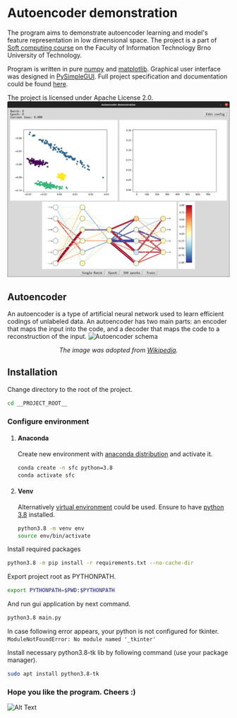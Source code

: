 # Autoencoder demonstration

The program aims to demonstrate autoencoder learning and model's feature representation in low dimensional space. The
project is a part of [Soft computing course](https://www.fit.vut.cz/study/course/14810/.en) on the Faculty of
Information Technology Brno University of Technology.

Program is written in pure [numpy](https://numpy.org/) and [matplotlib](https://matplotlib.org/). Graphical user
interface was designed in [PySimpleGUI](https://pysimplegui.readthedocs.io/en/latest/). Full project specification and
documentation could be found [here](/documentation/Documentation.pdf).

The project is licensed under Apache License 2.0.
![App demonstration](documentation/demonstration.gif)

## Autoencoder

An autoencoder is a type of artificial neural network used to learn efficient codings of unlabeled data. An autoencoder
has two main parts: an encoder that maps the input into the code, and a decoder that maps the code to a reconstruction
of the input.
![Autoencoder schema](https://upload.wikimedia.org/wikipedia/commons/3/37/Autoencoder_schema.png)
*<div align="center"> The image was adopted from [Wikipedia](https://en.wikipedia.org/wiki/Autoencoder). </div>*

## Installation
Change directory to the root of the project.
```bash
cd __PROJECT_ROOT__
```

### Configure environment
1. #### Anaconda
    Create new environment with [anaconda distribution](https://www.anaconda.com/) and activate it.
    
    ```bash
    conda create -n sfc python=3.8
    conda activate sfc
    ```

2. #### Venv
    Alternatively [virtual environment](https://docs.python.org/3/library/venv.html) could be used. Ensure to have [python 3.8](https://www.python.org/downloads/release/python-380/) installed.
    
    ```bash
    python3.8 -m venv env
    source env/bin/activate
    ```

Install required packages
```bash
python3.8 -m pip install -r requirements.txt --no-cache-dir
```

Export project root as PYTHONPATH.
```bash
export PYTHONPATH=$PWD:$PYTHONPATH
```

And run gui application by next command.

```bash
python3.8 main.py
```

In case following error appears, your python is not configured for tkinter.
`ModuleNotFoundError: No module named '_tkinter'`


Install necessary python3.8-tk lib by following command (use your package manager).
```bash
sudo apt install python3.8-tk
```

### Hope you  like the program. Cheers :)

![Alt Text](https://media.giphy.com/media/vFKqnCdLPNOKc/giphy.gif)
